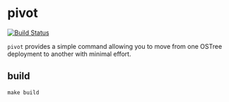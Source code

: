 pivot
=====
[![Build Status](https://travis-ci.org/ashcrow/pivot.svg)](https://travis-ci.org/ashcrow/pivot/)

`pivot` provides a simple command allowing you to move from one OSTree deployment to another with minimal effort.


build
-----
```
make build
```
